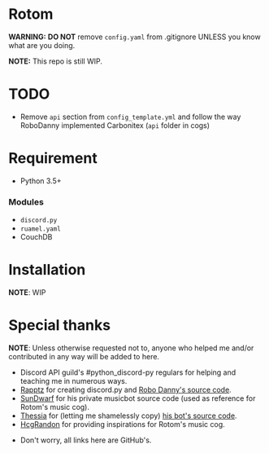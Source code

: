 # Rotom

**WARNING:** **DO NOT** remove `config.yaml` from .gitignore UNLESS you know what are you doing.

**NOTE:** This repo is still WIP.

# TODO

- Remove `api` section from `config_template.yml` and follow the way RoboDanny implemented Carbonitex (`api` folder in cogs)

# Requirement

- Python 3.5+

### Modules
- `discord.py`
- `ruamel.yaml`
- CouchDB

# Installation

**NOTE**: WIP

# Special thanks

**NOTE**: Unless otherwise requested not to, anyone who helped me and/or contributed in any way will be added to here.

- Discord API guild's #python_discord-py regulars for helping and teaching me in numerous ways.
- [Rapptz](https://github.com/Rapptz) for creating discord.py and [Robo Danny's source code](https://github.com/Rapptz/RoboDanny).
- [SunDwarf](https://github.com/SunDwarf) for his private musicbot source code (used as reference for Rotom's music cog).
- [Thessia](https://github.com/Thessia) for (letting me shamelessly copy) [his bot's source code](https://github.com/Thessia/Liara).
- [HcgRandon](https://github.com/hcgrandon) for providing inspirations for Rotom's music cog.

* Don't worry, all links here are GitHub's.
